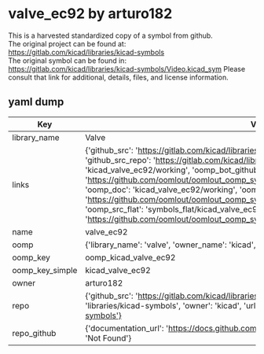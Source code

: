 # valve_ec92 by arturo182  
This is a harvested standardized copy of a symbol from github.  
The original project can be found at:  
https://gitlab.com/kicad/libraries/kicad-symbols  
The original symbol can be found in:
https://gitlab.com/kicad/libraries/kicad-symbols/Video.kicad_sym
Please consult that link for additional, details, files, and license information.  
## yaml dump  
| Key | Value |  
| --- | --- |  
| library_name | Valve |  
| links | {'github_src': 'https://gitlab.com/kicad/libraries/kicad-symbols/Video.kicad_sym', 'github_src_repo': 'https://gitlab.com/kicad/libraries/kicad-symbols', 'oomp_bot': 'kicad_valve_ec92/working', 'oomp_bot_github': 'https://github.com/oomlout/oomlout_oomp_symbol_bot/tree/main/kicad_valve_ec92/working', 'oomp_doc': 'kicad_valve_ec92/working', 'oomp_doc_github': 'https://github.com/oomlout/oomlout_oomp_symbol_doc/tree/main/kicad_valve_ec92/working', 'oomp_src_flat': 'symbols_flat/kicad_valve_ec92/working', 'oomp_src_flat_github': 'https://github.com/oomlout/oomlout_oomp_symbol_src/tree/main/kicad_valve_ec92/working'} |  
| name | valve_ec92 |  
| oomp | {'library_name': 'valve', 'owner_name': 'kicad', 'symbol_name': 'valve_ec92'} |  
| oomp_key | oomp_kicad_valve_ec92 |  
| oomp_key_simple | kicad_valve_ec92 |  
| owner | arturo182 |  
| repo | {'github_src': 'https://gitlab.com/kicad/libraries/kicad-symbols/Video.kicad_sym', 'name': 'libraries/kicad-symbols', 'owner': 'kicad', 'url': 'https://gitlab.com/kicad/libraries/kicad-symbols'} |  
| repo_github | {'documentation_url': 'https://docs.github.com/rest/repos/repos#get-a-repository', 'message': 'Not Found'} |  

